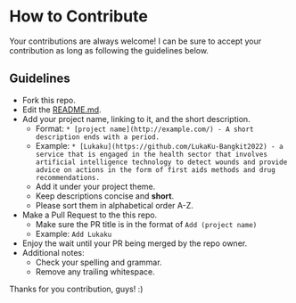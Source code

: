 # How to Contribute

Your contributions are always welcome! I can be sure to accept your contribution as long as following the guidelines below.

## Guidelines

* Fork this repo.
* Edit the [README.md](https://github.com/muhammadariffaizin/awesome-bangkit-project/blob/main/README.md).
* Add your project name, linking to it, and the short description.
    * Format: `* [project name](http://example.com/) - A short description ends with a period.`
    * Example: `* [Lukaku](https://github.com/LukaKu-Bangkit2022) - a service that is engaged in the health sector that involves artificial intelligence technology to detect wounds and provide advice on actions in the form of first aids methods and drug recommendations.`
    * Add it under your project theme.
    * Keep descriptions concise and **short**.
    * Please sort them in alphabetical order A-Z.
* Make a Pull Request to the this repo.
    * Make sure the PR title is in the format of `Add (project name)`
    * Example: `Add Lukaku`
* Enjoy the wait until your PR being merged by the repo owner.
* Additional notes:
    * Check your spelling and grammar.
    * Remove any trailing whitespace.

Thanks for you contribution, guys! :)